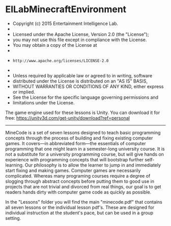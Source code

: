 # EILabMinecraftEnvironment

 * Copyright (c) 2015 Entertainment Intelligence Lab.
 *
 * Licensed under the Apache License, Version 2.0 (the "License");
 * you may not use this file except in compliance with the License.
 * You may obtain a copy of the License at
 *
 *     http://www.apache.org/licenses/LICENSE-2.0
 *
 * Unless required by applicable law or agreed to in writing, software
 * distributed under the License is distributed on an "AS IS" BASIS,
 * WITHOUT WARRANTIES OR CONDITIONS OF ANY KIND, either express or implied.
 * See the License for the specific language governing permissions and
 * limitations under the License.


 The game engine used for these lessons is Unity. You can download it for free: 
 https://unity3d.com/get-unity/download?ref=personal

---

MineCode is a set of seven lessons designed to teach basic programming concepts through the process of building and fixing existing computer games. It covers—in abbreviated form—the essentials of computer programming that one might learn in a semester-long university course. It is not a substitute for a university programming course, but will give hands on experience with programming concepts that will bootstrap further self-learning. Our philosophy is to allow the learner to jump in and immediately start fixing and making games. Computer games are necessarily complicated. Whereas many programing courses require a degree of slogging through abstract concepts before putting them to good use in projects that are not trivial and divorced from real things, our goal is to get readers hands dirty with computer game code as quickly as possible.

In the "Lessons" folder you will find the main "minecode.pdf" that contains all seven lessons or the individual lesson pdf's. These are designed for individual instruction at the student's pace, but can be used in a group setting.
